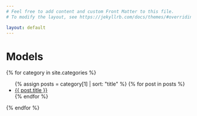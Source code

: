 ```yaml
---
# Feel free to add content and custom Front Matter to this file.
# To modify the layout, see https://jekyllrb.com/docs/themes/#overriding-theme-defaults

layout: default
---
```

<h1>Models</h1>
{% for category in site.categories %}
<ul>
    {% assign posts = category[1] | sort: "title" %}
    {% for post in posts %}
    <li><a href="{{ post.url }}">{{ post.title }}</a></li>
    {% endfor %}
</ul>
{% endfor %}
